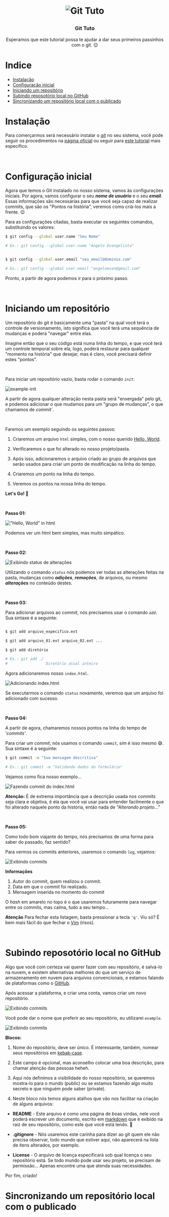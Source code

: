 <h1 align="center">

![Git Tuto](.github/images/logo.png)

</h1>

<h3 align="center">
  Git Tuto
</h3>
<p>

<p align="center">Esperamos que este tutorial possa te ajudar a dar seus primeiros passinhos com o git. 😉</p>

# Indice

- <a href="#instalação">Instalação</a>
- <a href="#configuração-inicial">Configuração inicial</a>
- <a href="#iniciando-um-repositório">Iniciando um repositório</a>
- <a href="#subindo-repositório-local-no-github">Subindo reposotório local no GitHub</a>
- <a href="#sincronizando-um-repositório-local-com-o-publicado">Sincronizando um repositório local com o publicado</a>

# Instalação

Para comerçarmos será necessário instalar o _[git](https://git-scm.com/)_ no seu sistema, você pode seguir os procedimentos na [página oficial](https://git-scm.com/) ou seguir para [este tutorial](./INSTALL_GIT.md) mais específico.

<br/>

# Configuração inicial

Agora que temos o Git instalado no nosso sistema, vamos às configurações iniciais. Por agora, vamos configurar o seu **_nome de usuário_** e o seu **_email_**. Essas informações são necessárias para que você seja capaz de realizar commits, que são os "Pontos na história", veremos como criá-los mais a frente. 😉

Para as configurações citadas, basta executar os seguintes comandos, substituindo os valores:

```bash
$ git config --global user.name "Seu Nome"

# Ex.: git config --global user.name "Angelo Evangelista"


$ git config --global user.email "seu_email@dominio.com"

# Ex.: git config --global user.email "angeloevan@gmail.com"

```

Pronto, a partir de agora podemos ir para o próximo passo.

<br/>

# Iniciando um repositório

Um repositório do git é basicamente uma "pasta" na qual você terá o controle de versionamento, isto significa que você terá uma sequência de mudanças e poderá "navegar" entre elas.

Imagine então que o seu código está numa linha do tempo, e que você terá um controle temporal sobre ela, logo, poderá restaurar para qualquer "momento na história" que desejar, mas é claro, você precisará definir estes "pontos".

<br/>

Para iniciar um repositório vazio, basta rodar o comando _`init`_:

![example-init](./.github/images/example-init.png)

A partir de agora qualquer alteração nesta pasta será "enxergada" pelo git, e podemos adicionar o que mudamos para um "grupo de mudanças", o que chamamos de _commit`_.

<br/>

Faremos um exemplo seguindo os seguintes passos:

1. Criaremos um arquivo `html` simples, com o nosso querido <a href="https://www.youtube.com/watch?v=Yw6u6YkTgQ4" target="_black">Hello, World</a>.

1. Verificaremos o que foi alterado no nosso projeto/pasta.

1. Após isso, adicionaremos o arquivo criado ao grupo de arquivos que serão usados para criar um ponto de modificação na linha do tempo.

1. Criaremos um ponto na linha do tempo.

1. Veremos os pontos na nossa linha do tempo.

**Let's Go! 🚀**

<br/>

**Passo 01:**

!["Hello, World" in html](./.github/images/example-html_01.png)

Podemos ver um html bem simples, mas muito simpático.

<br/>

**Passo 02:**

![Exibindo status de alterações](./.github/images/example-status_01.png)

Utilizando o comando _`status`_ nós podemos ver todas as alterações feitas na pasta, mudanças como _**adições**_, _**remoções**_, de arquivos, ou mesmo _**alterações**_ no conteúdo destes.

<br/>

**Passo 03:**

Para adicionar arquivos ao _commit_, nós precisamos usar o comando _`add`_. Sua sintaxe é a seguinte:

```bash

$ git add arquivo_expecifico.ext

$ git add arquivo_01.ext arquivo_02.ext ...

$ git add diretório

# Ex.: git add ./
#                 Diretório atual inteiro

```

Agora adicionaremos nosso `index.html`.

![Adicionando index.html](./.github/images/example-add_01.png)

Se executarmos o comando `status` novamente, veremos que um arquivo foi adicionado com sucesso.

<br/>

**Passo 04:**

A partir de agora, chamaremos nossos pontos na linha do tempo de _'commits'_.

Para criar um _commit_, nós usamos o comando `commit`, sim é isso mesmo 😅. Sua sintaxe é a seguinte:

```bash
$ git commit -m "Sua mensagem descritiva"

# Ex.: git commit -m "Validando dados do formulário"
```

Vejamos como fica nosso exemplo...

![Fazendo commit do index.html](./.github/images/example-commit_01.png)

**Atenção:** É de extrema importância que a descrição usada nos commits seja clara e objetiva, é ela que você vai usar para entender facilmente o que foi alterado naquele ponto da história, então nada de _"Alterando projeto..."_

<br/>

**Passo 05:**

Como todo bom viajante do tempo, nós precisamos de uma forma para saber do passado, faz sentido?

Para vermos os commits anteriores, usaremos o comando _`log`_, vejamos:

![Exibindo commits](./.github/images/example-log_01.png)

**Informações**

1. Autor do commit, quem realizou o commit.
1. Data em que o commit foi realizado.
1. Mensagem inserida no momento do commit

O _hash_ em amarelo no topo é o que usaremos futuramente para navegar entre os commits, mas calma, tudo a seu tempo...

**Atenção**
Para fechar esta listagem, basta pressionar a tecla `'q'`. Viu só? É bem mais fácil do que fechar o [Vim](https://www.vim.org/) (risos).

<br/>

# Subindo reposotório local no GitHub

Algo que você com certeza vai querer fazer com seu repositório, é salvá-lo na nuvem, e existem alternativas melhores do que um serviço de armazenamento em nuvem para arquivos convencionais, e estamos falando de plataformas como o [GitHub](https://github.com/).

Após acessar a plataforma, e criar uma conta, vamos criar um novo repositório.

![Exibindo commits](./.github/images/github-new-repo_01.png)

Você pode dar o nome que preferir ao seu repositório, eu utilizarei _`example`_.

![Exibindo commits](./.github/images/github-new-repo_02.png)

**Blocos:**

1. Nome do repositório, deve ser único. É interessante, também, nomear seus repositórios em [kebak-case](https://wiki.c2.com/?KebabCase).

1. Este campo é opcional, mas aconselho colocar uma boa descrição, para chamar atenção das pessoas heheh.

1. Aqui nós definimos a visibilidade do nosso repositório, se queremos mostra-lo para o mundo (public) ou se estamos fazendo algo muito secreto e que ninguém pode saber (private).

1. Neste bloco nós temos alguns atalhos que vão nos facilitar na criação de alguns arquivos:

- **README** -
  Este arquivo é como uma página de boas vindas, nele você poderá escrever um documento, escrito em [markdown](https://www.markdownguide.org/) que é exibido na raiz de seu repositório, como este que você está lendo. 🤫

- **.gitignore** -
  Nós usaremos este carinha para dizer ao git quem ele não precisa observar, todo mundo que estiver aqui, não aparecerá na lista de itens alterados, por exemplo.

- **License** -
  O arquivo de licença especificará sob qual licença o seu repositório está. Se todo mundo pode usar seu projeto, se precisam de permissão... Apenas encontre uma que atenda suas necessidades.

Por fim, criado!

# Sincronizando um repositório local com o publicado
